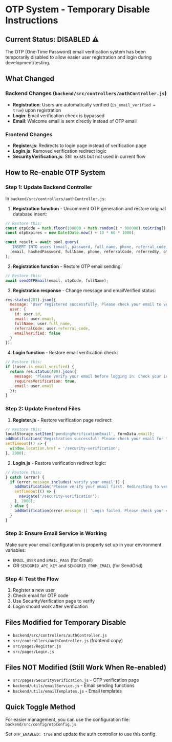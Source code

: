 # OTP System - Temporary Disable Instructions

## Current Status: DISABLED ⚠️

The OTP (One-Time Password) email verification system has been temporarily disabled to allow easier user registration and login during development/testing.

## What Changed

### Backend Changes (`backend/src/controllers/authController.js`)
- **Registration**: Users are automatically verified (`is_email_verified = true`) upon registration
- **Login**: Email verification check is bypassed
- **Email**: Welcome email is sent directly instead of OTP email

### Frontend Changes
- **Register.js**: Redirects to login page instead of verification page
- **Login.js**: Removed verification redirect logic
- **SecurityVerification.js**: Still exists but not used in current flow

## How to Re-enable OTP System

### Step 1: Update Backend Controller
In `backend/src/controllers/authController.js`:

1. **Registration function** - Uncomment OTP generation and restore original database insert:
```javascript
// Restore this:
const otpCode = Math.floor(100000 + Math.random() * 900000).toString();
const otpExpires = new Date(Date.now() + 10 * 60 * 1000);

const result = await pool.query(
  'INSERT INTO users (email, password, full_name, phone, referral_code, referred_by, email_verification_token, email_verification_expires) VALUES ($1, $2, $3, $4, $5, $6, $7, $8) RETURNING id, email, full_name, referral_code',
  [email, hashedPassword, fullName, phone, referralCode, referredBy, otpCode, otpExpires]
);
```

2. **Registration function** - Restore OTP email sending:
```javascript
// Restore this:
await sendOTPEmail(email, otpCode, fullName);
```

3. **Registration response** - Change message and emailVerified status:
```javascript
res.status(201).json({
  message: 'User registered successfully. Please check your email to verify your account.',
  user: {
    id: user.id,
    email: user.email,
    fullName: user.full_name,
    referralCode: user.referral_code,
    emailVerified: false
  }
});
```

4. **Login function** - Restore email verification check:
```javascript
// Restore this:
if (!user.is_email_verified) {
  return res.status(400).json({ 
    message: 'Please verify your email before logging in. Check your inbox for the verification code.',
    requiresVerification: true,
    email: user.email
  });
}
```

### Step 2: Update Frontend Files

1. **Register.js** - Restore verification page redirect:
```javascript
// Restore this:
localStorage.setItem('pendingVerificationEmail', formData.email);
addNotification('Registration successful! Please check your email for the verification code.', 'success');
setTimeout(() => {
  window.location.href = '/security-verification';
}, 2000);
```

2. **Login.js** - Restore verification redirect logic:
```javascript
// Restore this:
} catch (error) {
  if (error.message.includes('verify your email')) {
    addNotification('Please verify your email first. Redirecting to verification page...', 'warning');
    setTimeout(() => {
      navigate('/security-verification');
    }, 2000);
  } else {
    addNotification(error.message || 'Login failed. Please check your credentials.', 'error');
  }
}
```

### Step 3: Ensure Email Service is Working

Make sure your email configuration is properly set up in your environment variables:
- `EMAIL_USER` and `EMAIL_PASS` (for Gmail)
- OR `SENDGRID_API_KEY` and `SENDGRID_FROM_EMAIL` (for SendGrid)

### Step 4: Test the Flow

1. Register a new user
2. Check email for OTP code
3. Use SecurityVerification page to verify
4. Login should work after verification

## Files Modified for Temporary Disable

- `backend/src/controllers/authController.js`
- `src/controllers/authController.js` (frontend copy)
- `src/pages/Register.js`
- `src/pages/Login.js`

## Files NOT Modified (Still Work When Re-enabled)

- `src/pages/SecurityVerification.js` - OTP verification page
- `backend/utils/emailService.js` - Email sending functions
- `backend/utils/emailTemplates.js` - Email templates

## Quick Toggle Method

For easier management, you can use the configuration file:
`backend/src/config/otpConfig.js`

Set `OTP_ENABLED: true` and update the auth controller to use this config.